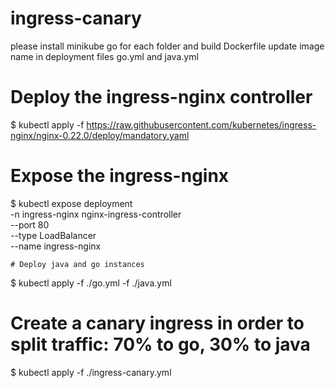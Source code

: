 # ingress-canary
 please install minikube 
go for each folder and build Dockerfile 
update image name in deployment files go.yml and java.yml

# Deploy the ingress-nginx controller
$ kubectl apply -f https://raw.githubusercontent.com/kubernetes/ingress-nginx/nginx-0.22.0/deploy/mandatory.yaml

# Expose the ingress-nginx
$ kubectl expose deployment \
    -n ingress-nginx nginx-ingress-controller \
    --port 80 \
    --type LoadBalancer \
    --name ingress-nginx
    
    # Deploy java and go instances
$ kubectl apply -f ./go.yml -f ./java.yml


# Create a canary ingress in order to split traffic: 70% to go, 30% to java
$ kubectl apply -f  ./ingress-canary.yml

